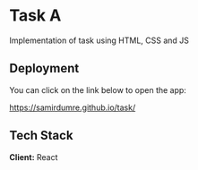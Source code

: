 
# Task A
Implementation of task using HTML, CSS and JS

## Deployment
You can click on the link below to open the app:

https://samirdumre.github.io/task/




## Tech Stack
**Client:** React


